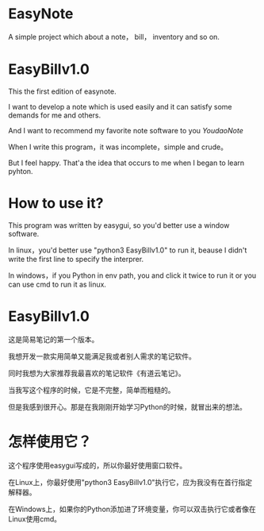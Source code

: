 # EasyNote
A simple project which about a note， bill， inventory and so on.

# EasyBillv1.0
This the first edition of easynote.

I want to develop a note which is used easily and it can satisfy some demands for me and others.

And I want to recommend my favorite note software to you *YoudaoNote*

When I write this program，it was incomplete，simple and crude。

But I feel happy. That'a the idea that occurs to me when I began to learn pyhton.

# How to use it?
This program was written by easygui, so you'd better use a window software.

In linux，you'd better use "python3 EasyBillv1.0" to run it, beause I didn't write the first line to specify the interprer.

In windows，if you Python in env path, you and click it twice to run it or you can use cmd to run it as linux.

# EasyBillv1.0
这是简易笔记的第一个版本。

我想开发一款实用简单又能满足我或者别人需求的笔记软件。

同时我想为大家推荐我最喜欢的笔记软件《有道云笔记》。

当我写这个程序的时候，它是不完整，简单而粗糙的。

但是我感到很开心。那是在我刚刚开始学习Python的时候，就冒出来的想法。

# 怎样使用它？
这个程序使用easygui写成的，所以你最好使用窗口软件。

在Linux上，你最好使用"python3 EasyBillv1.0"执行它，应为我没有在首行指定解释器。

在Windows上，如果你的Python添加进了环境变量，你可以双击执行它或者像在Linux使用cmd。
